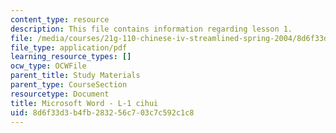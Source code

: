 ```yaml
---
content_type: resource
description: This file contains information regarding lesson 1.
file: /media/courses/21g-110-chinese-iv-streamlined-spring-2004/8d6f33d3b4fb283256c703c7c592c1c8_MIT21G_110S04_L1_cihui.pdf
file_type: application/pdf
learning_resource_types: []
ocw_type: OCWFile
parent_title: Study Materials
parent_type: CourseSection
resourcetype: Document
title: Microsoft Word - L-1 cihui
uid: 8d6f33d3-b4fb-2832-56c7-03c7c592c1c8
---
```

